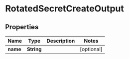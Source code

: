 

# RotatedSecretCreateOutput


## Properties

Name | Type | Description | Notes
------------ | ------------- | ------------- | -------------
**name** | **String** |  |  [optional]



